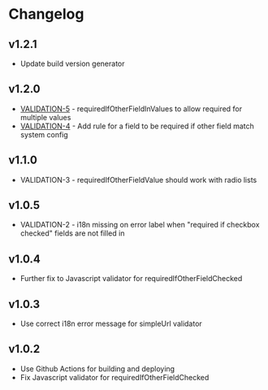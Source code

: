 # Changelog

## v1.2.1

* Update build version generator

## v1.2.0

* [VALIDATION-5](https://projects.pixl8.london/browse/VALIDATION-5) - requiredIfOtherFieldInValues to allow required for multiple values
* [VALIDATION-4](https://projects.pixl8.london/browse/VALIDATION-4) - Add rule for a field to be required if other field match system config

## v1.1.0

* VALIDATION-3 - requiredIfOtherFieldValue should work with radio lists

## v1.0.5

* VALIDATION-2 - i18n missing on error label when "required if checkbox checked" fields are not filled in

## v1.0.4

* Further fix to Javascript validator for requiredIfOtherFieldChecked

## v1.0.3

* Use correct i18n error message for simpleUrl validator

## v1.0.2

* Use Github Actions for building and deploying
* Fix Javascript validator for requiredIfOtherFieldChecked
